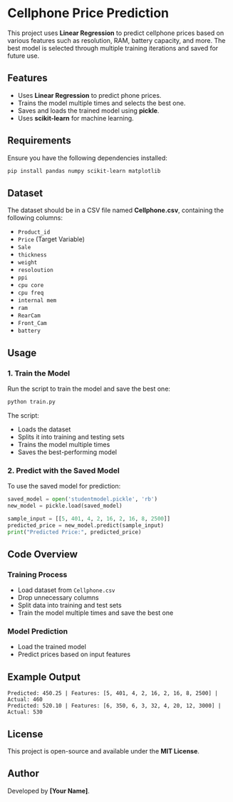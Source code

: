 # Cellphone Price Prediction

This project uses **Linear Regression** to predict cellphone prices based on various features such as resolution, RAM, battery capacity, and more. The best model is selected through multiple training iterations and saved for future use.

## Features
- Uses **Linear Regression** to predict phone prices.
- Trains the model multiple times and selects the best one.
- Saves and loads the trained model using **pickle**.
- Uses **scikit-learn** for machine learning.

## Requirements
Ensure you have the following dependencies installed:
```bash
pip install pandas numpy scikit-learn matplotlib
```

## Dataset
The dataset should be in a CSV file named **Cellphone.csv**, containing the following columns:
- `Product_id`
- `Price` (Target Variable)
- `Sale`
- `thickness`
- `weight`
- `resoloution`
- `ppi`
- `cpu core`
- `cpu freq`
- `internal mem`
- `ram`
- `RearCam`
- `Front_Cam`
- `battery`

## Usage
### 1. Train the Model
Run the script to train the model and save the best one:
```bash
python train.py
```
The script:
- Loads the dataset
- Splits it into training and testing sets
- Trains the model multiple times
- Saves the best-performing model

### 2. Predict with the Saved Model
To use the saved model for prediction:
```python
saved_model = open('studentmodel.pickle', 'rb')
new_model = pickle.load(saved_model)

sample_input = [[5, 401, 4, 2, 16, 2, 16, 8, 2500]]
predicted_price = new_model.predict(sample_input)
print("Predicted Price:", predicted_price)
```

## Code Overview
### **Training Process**
- Load dataset from `Cellphone.csv`
- Drop unnecessary columns
- Split data into training and test sets
- Train the model multiple times and save the best one

### **Model Prediction**
- Load the trained model
- Predict prices based on input features

## Example Output
```
Predicted: 450.25 | Features: [5, 401, 4, 2, 16, 2, 16, 8, 2500] | Actual: 460
Predicted: 520.10 | Features: [6, 350, 6, 3, 32, 4, 20, 12, 3000] | Actual: 530
```

## License
This project is open-source and available under the **MIT License**.

## Author
Developed by **[Your Name]**.

